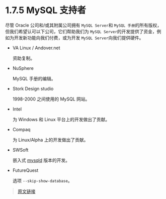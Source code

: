 # 1.7.5 MySQL 支持者

尽管 Oracle 公司和/或其附属公司拥有 `MySQL Server`和 `MySQL 手册`的所有版权，但我们希望认可以下公司，它们帮助我们为 `MySQL Server`的开发提供了资金，例如为开发新功能向我们付费，或为开发 `MySQL Server`向我们提供硬件。

- VA Linux / Andover.net

  资助复制。

- NuSphere

  MySQL 手册的编辑。

- Stork Design studio

  1998-2000 之间使用的 MySQL 网站。

- Intel

  为 Windows 和 Linux 平台上的开发做出了贡献。

- Compaq

  为 Linux/Alpha 上的开发做出了贡献。

- SWSoft

  嵌入式 [mysqld](/4/4.3/4.3.1/mysqld.html) 版本的开发。

- FutureQuest

  选项 `--skip-show-database`。

> [原文链接](https://dev.mysql.com/doc/refman/8.0/en/supporters.html)

